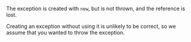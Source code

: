 The exception is created with `new`, but is not thrown, and the reference is
lost.

Creating an exception without using it is unlikely to be correct, so we assume
that you wanted to throw the exception.
